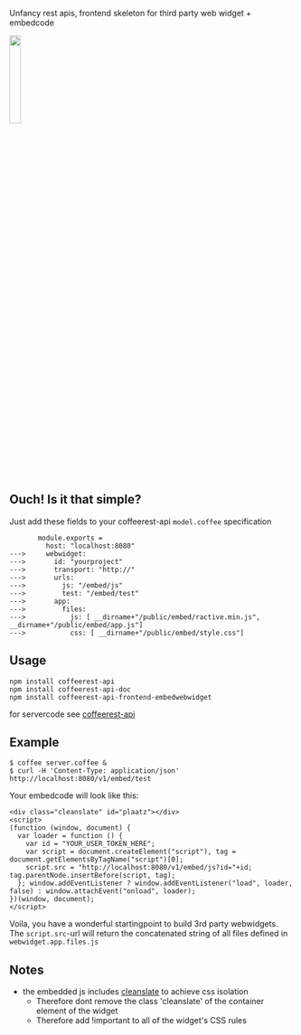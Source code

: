 Unfancy rest apis, frontend skeleton for third party web widget + embedcode

<img alt="" src="https://github.com/coderofsalvation/coffeerest-api/raw/master/coffeerest.png" width="20%" />

## Ouch! Is it that simple?

Just add these fields to your coffeerest-api `model.coffee` specification 

           module.exports = 
             host: "localhost:8080"
    --->     webwidget:
    --->       id: "yourproject"
    --->       transport: "http://"
    --->       urls:
    --->         js: "/embed/js"
    --->         test: "/embed/test"
    --->       app:
    --->         files:
    --->           js: [ __dirname+"/public/embed/ractive.min.js", __dirname+"/public/embed/app.js"]
    --->           css: [ __dirname+"/public/embed/style.css"]

## Usage 

    npm install coffeerest-api
    npm install coffeerest-api-doc
    npm install coffeerest-api-frontend-embedwebwidget

for servercode see [coffeerest-api](https://www.npmjs.com/package/coffeerest-api)

## Example

    $ coffee server.coffee &
    $ curl -H 'Content-Type: application/json' http://localhost:8080/v1/embed/test 

Your embedcode will look like this:

    <div class="cleanslate" id="plaatz"></div> 
    <script>
    (function (window, document) {
      var loader = function () {
        var id = "YOUR_USER_TOKEN_HERE";
        var script = document.createElement("script"), tag = document.getElementsByTagName("script")[0];
        script.src = "http://localhost:8080/v1/embed/js?id="+id; tag.parentNode.insertBefore(script, tag);
      }; window.addEventListener ? window.addEventListener("load", loader, false) : window.attachEvent("onload", loader);
    })(window, document);
    </script>

Voila, you have a wonderful startingpoint to build 3rd party webwidgets.
The `script.src`-url will return the concatenated string of all files defined in `webwidget.app.files.js`

## Notes

* the embedded js includes [cleanslate](https://github.com/premasagar/cleanslate) to achieve css isolation 
  * Therefore dont remove the class 'cleanslate' of the container element of the widget
  * Therefore add !important to all of the widget's CSS rules
